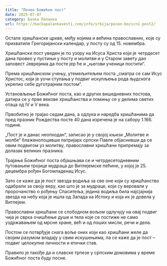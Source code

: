 ```yaml
---
title: "Почео Божићни пост"
date: 2025-07-07
category: Бачка Паланка
url: https://backapalankavesti.com/info/srbija/poceo-bozicni-post2/
---
```


Остале хришћанске цркве, међу којима и већина православних, које су прихватиле Грегоријански календар, у посту су од 15. новембра.

Хришћански пост уведен је по узору на Исуса Христа који је четрдесет дана провео у пустињи у посту и молитви и у Старом завету дао заповест Јеврејима да посте јер ће и „његови ученици постити“.

Према хришћанском учењу, утемељитељем поста „сматра се сам Исус Христос, који је уочи ступања у подвиг искупљења рода људскога укрепио себе дуготрајним постом“.

Установљење Божићног поста, као и других вишедневних постова, датира се у прве векове хришћанства и помињу се у делима светих отаца од IV и V века.

Првобитно је трајао седам дана, а одлука и наредба хришћанима да пред празник Рождества посте 40 дана изречена је на сабору 1.166. године.

„Пост је и данас неопходан“, записао је у својој књизи „Молитве и молбе“ блаженопоцивши патријарх српски Павле објаснивши да се овим подвигом уз молитву, православни хришћани припремају за долазак великих празника.

Трајање Божићног поста објашњава се и четрдесетодневним путовањем тројице мудраца до Витлејемске пећине, у којој је 25. децембра рођен Богомладенац Исус.

Зато се каже да је пост звезда водиља за све оне који су хришћанство одабрали за своју веру, као што је за мудраце, који су веровали у пророчанство о рођењу Спаситеља, једина водиља била најсјајнија звезда на небу која је ишла од Запада ка Истоку и која их је довела у Витлејем.

Православни хришћани се слободном вољом одлучују на овај подвиг чија је сврха очишћење душе и тела које се постиже не само уздржавањем од мрсне хране, већ и од лоших мисли, речи и дела.

Постом се потврђује снага воље оних који као хришћани желе да својим разумом владају у свим искушењима, па се каже да је пост – подвиг целокупне личности и етички став.

Правило је такође да и славске трпезе у српским домовима у време Божићног поста буду посне.
